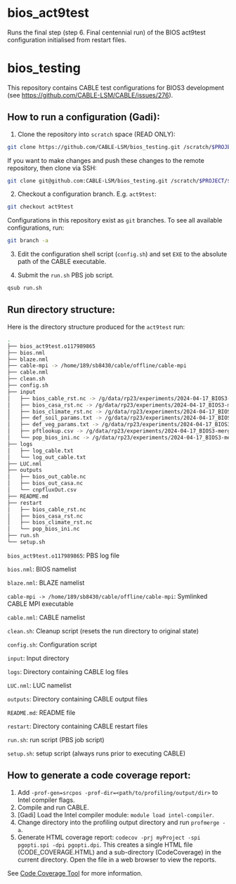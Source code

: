 # bios_act9test

Runs the final step (step 6. Final centennial run) of the BIOS act9test
configuration initialised from restart files.

# bios_testing

This repository contains CABLE test configurations for BIOS3 development (see https://github.com/CABLE-LSM/CABLE/issues/276).

## How to run a configuration (Gadi):

1. Clone the repository into `scratch` space (READ ONLY):

```sh
git clone https://github.com/CABLE-LSM/bios_testing.git /scratch/$PROJECT/$USER/bios_testing
```

If you want to make changes and push these changes to the remote repository, then clone via SSH:

```sh
git clone git@github.com:CABLE-LSM/bios_testing.git /scratch/$PROJECT/$USER/bios_testing
```

2. Checkout a configuration branch. E.g. `act9test`:

```sh
git checkout act9test
```

Configurations in this repository exist as `git` branches. To see all available configurations, run:

```sh
git branch -a
```

3. Edit the configuration shell script (`config.sh`) and set `EXE` to the absolute path of the CABLE executable.

4. Submit the `run.sh` PBS job script.

```sh
qsub run.sh
```

## Run directory structure:

Here is the directory structure produced for the `act9test` run:

```sh
.
├── bios_act9test.o117989865
├── bios.nml
├── blaze.nml
├── cable-mpi -> /home/189/sb8430/cable/offline/cable-mpi
├── cable.nml
├── clean.sh
├── config.sh
├── input
│   ├── bios_cable_rst.nc -> /g/data/rp23/experiments/2024-04-17_BIOS3-merge/sb8430/bios_act9test/restart_1700_1899/bios_cable_rst.nc
│   ├── bios_casa_rst.nc -> /g/data/rp23/experiments/2024-04-17_BIOS3-merge/sb8430/bios_act9test/restart_1700_1899/bios_casa_rst.nc
│   ├── bios_climate_rst.nc -> /g/data/rp23/experiments/2024-04-17_BIOS3-merge/sb8430/bios_act9test/restart_1700_1899/bios_climate_rst.nc
│   ├── def_soil_params.txt -> /g/data/rp23/experiments/2024-04-17_BIOS3-merge/sb8430/params_bios/def_soil_params.txt
│   ├── def_veg_params.txt -> /g/data/rp23/experiments/2024-04-17_BIOS3-merge/sb8430/params_bios/def_veg_params.txt
│   ├── pftlookup.csv -> /g/data/rp23/experiments/2024-04-17_BIOS3-merge/sb8430/params_bios/pftlookup.csv
│   └── pop_bios_ini.nc -> /g/data/rp23/experiments/2024-04-17_BIOS3-merge/sb8430/bios_act9test/restart_1700_1899/pop_bios_ini.nc
├── logs
│   ├── log_cable.txt
│   └── log_out_cable.txt
├── LUC.nml
├── outputs
│   ├── bios_out_cable.nc
│   ├── bios_out_casa.nc
│   └── cnpfluxOut.csv
├── README.md
├── restart
│   ├── bios_cable_rst.nc
│   ├── bios_casa_rst.nc
│   ├── bios_climate_rst.nc
│   └── pop_bios_ini.nc
├── run.sh
└── setup.sh
```

`bios_act9test.o117989865`: PBS log file

`bios.nml`: BIOS namelist

`blaze.nml`: BLAZE namelist

`cable-mpi -> /home/189/sb8430/cable/offline/cable-mpi`: Symlinked CABLE MPI executable

`cable.nml`: CABLE namelist

`clean.sh`: Cleanup script (resets the run directory to original state)

`config.sh`: Configuration script

`input`: Input directory

`logs`: Directory containing CABLE log files

`LUC.nml`: LUC namelist

`outputs`: Directory containing CABLE output files

`README.md`: README file

`restart`: Directory containing CABLE restart files

`run.sh`: run script (PBS job script)

`setup.sh`: setup script (always runs prior to executing CABLE)

## How to generate a code coverage report:

1. Add `-prof-gen=srcpos -prof-dir=<path/to/profiling/output/dir>` to Intel
   compiler flags.
2. Compile and run CABLE.
3. [Gadi] Load the Intel compiler module: `module load intel-compiler`.
4. Change directory into the profiling output directory and run `profmerge -a`.
5. Generate HTML coverage report: `codecov -prj myProject -spi pgopti.spi -dpi
   pgopti.dpi`. This creates a single HTML file (CODE_COVERAGE.HTML) and a
   sub-directory (CodeCoverage) in the current directory. Open the file in a
   web browser to view the reports.

See [Code Coverage Tool][code-coverage-tool] for more information.

[code-coverage-tool]: https://www.intel.com/content/www/us/en/docs/fortran-compiler/developer-guide-reference/2023-0/code-coverage-tool.html
